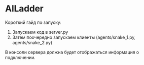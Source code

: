 # AILadder
Короткий гайд по запуску:
1) Запускаем код в server.py
2) Затем поочередно запускаем клиенты (agents/snake_1.py, agents/snake_2.py)

В консоли сервера должна будет отображаться информация о подключении.
